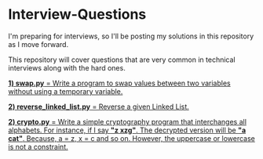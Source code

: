 # Interview-Questions
I'm preparing for interviews, so I'll be posting my solutions in this repository as I move forward.

This repository will cover questions that are very common in technical interviews along with the hard ones.

<b><a href="https://github.com/bootkernel/Interview-Questions/blob/master/swap.py">1) swap.py</b> = Write a program to swap values between two variables without using a temporary variable.</a>

<b><a href="https://github.com/bootkernel/Interview-Questions/blob/master/reverse_linked_list.py">2) reverse_linked_list.py</b> = Reverse a given Linked List.</a>

<b><a href="#">2) crypto.py</b> = Write a simple cryptography program that interchanges all alphabets. For instance, if I say <b>"z xzg"</b>. The decrypted version will be <b>"a cat"</b>. Because, a = z, x = c and so on. However, the uppercase or lowercase is not a constraint.</a>



